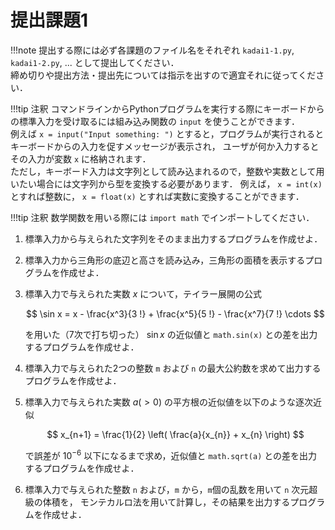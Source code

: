 # 提出課題1

!!!note
    提出する際には必ず各課題のファイル名をそれぞれ `kadai1-1.py`, `kadai1-2.py`, ... として提出してください．  
    締め切りや提出方法・提出先については指示を出すので適宜それに従ってください．

!!!tip 注釈
    コマンドラインからPythonプログラムを実行する際にキーボードからの標準入力を受け取るには組み込み関数の ``input`` を使うことができます．  
    例えば ```x = input("Input something: ")``` とすると，プログラムが実行されるとキーボードからの入力を促すメッセージが表示され，
    ユーザが何か入力するとその入力が変数 ``x`` に格納されます．  
    ただし，キーボード入力は文字列として読み込まれるので，整数や実数として用いたい場合には文字列から型を変換する必要があります．
    例えば， ```x = int(x) ``` とすれば整数に， ``x = float(x)`` とすれば実数に変換することができます．

!!!tip 注釈
    数学関数を用いる際には ```import math``` でインポートしてください．

1. 標準入力から与えられた文字列をそのまま出力するプログラムを作成せよ．

1. 標準入力から三角形の底辺と高さを読み込み，三角形の面積を表示するプログラムを作成せよ．

1. 標準入力で与えられた実数 $x$ について，テイラー展開の公式

    $$
    \sin x = x - \frac{x^3}{3 !} + \frac{x^5}{5 !} - \frac{x^7}{7 !} \cdots
    $$

    を用いた（7次で打ち切った） $\sin x$ の近似値と `math.sin(x)` との差を出力するプログラムを作成せよ．

1. 標準入力で与えられた2つの整数 `m` および `n` の最大公約数を求めて出力するプログラムを作成せよ．

1. 標準入力で与えられた実数 $a (> 0)$ の平方根の近似値を以下のような逐次近似

    $$
    x_{n+1} = \frac{1}{2} \left( \frac{a}{x_{n}} + x_{n} \right)
    $$

    で誤差が $10^{-6}$ 以下になるまで求め，近似値と `math.sqrt(a)` との差を出力するプログラムを作成せよ．

1. 標準入力で与えられた整数 `n` および，`m` から，`m`個の乱数を用いて `n` 次元超級の体積を，
    モンテカルロ法を用いて計算し，その結果を出力するプログラムを作成せよ．
